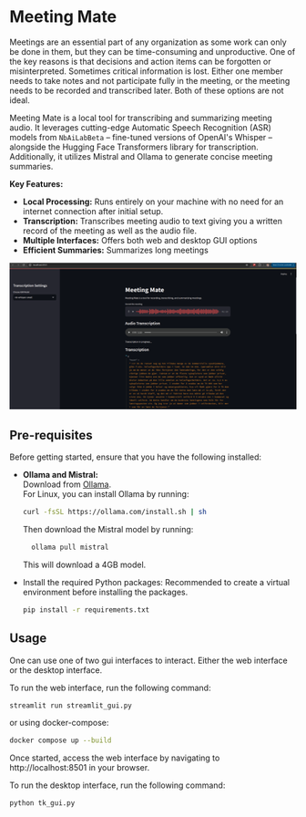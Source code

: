 # Meeting Mate

Meetings are an essential part of any organization as some work can only be done in them, but they can be time-consuming and unproductive.
One of the key reasons is that decisions and action items can be forgotten or misinterpreted. Sometimes critical information is lost. Either one member needs to take notes and not participate fully in the meeting, or the meeting needs to be recorded and transcribed later. Both of these options are not ideal.

Meeting Mate is a local tool for transcribing and summarizing meeting audio. It leverages cutting-edge Automatic Speech Recognition (ASR) models from `NbAiLabBeta` – fine-tuned versions of OpenAI's Whisper – alongside the Hugging Face Transformers library for transcription. Additionally, it utilizes Mistral and Ollama to generate concise meeting summaries.

**Key Features:**
- **Local Processing:** Runs entirely on your machine with no need for an internet connection after initial setup.
- **Transcription:** Transcribes meeting audio to text giving you a written record of the meeting as well as the audio file.
- **Multiple Interfaces:** Offers both web and desktop GUI options
- **Efficient Summaries:** Summarizes long meetings

![Meeting Mate](docs/images/web_gui.png)

## Pre-requisites
Before getting started, ensure that you have the following installed:

- **Ollama and Mistral:**  
  Download from [Ollama](https://ollama.com/download).  
  For Linux, you can install Ollama by running:
  ```bash
  curl -fsSL https://ollama.com/install.sh | sh
    ```
  Then download the Mistral model by running:
  ```bash
    ollama pull mistral
  ```
  This will download a 4GB model.

- Install the required Python packages:
  Recommended to create a virtual environment before installing the packages.
  ```bash
  pip install -r requirements.txt
  ```

## Usage
One can use one of two gui interfaces to interact. Either the web interface or the desktop interface.

To run the web interface, run the following command:
```bash
streamlit run streamlit_gui.py
```
or using docker-compose:
```bash
docker compose up --build
```

Once started, access the web interface by navigating to http://localhost:8501 in your browser.


To run the desktop interface, run the following command:
```bash
python tk_gui.py
```